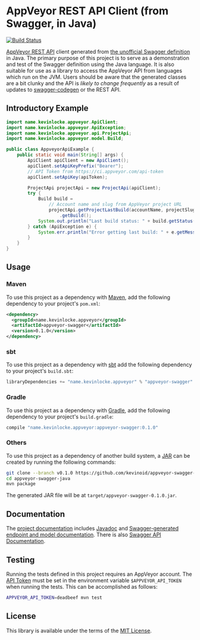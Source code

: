 AppVeyor REST API Client (from Swagger, in Java)
================================================

[![Build Status](https://ci.appveyor.com/api/projects/status/l7e72uc1hiwycwg0/branch/master?svg=true)](https://ci.appveyor.com/project/kevinoid/appveyor-swagger-java)

[AppVeyor REST API](https://www.appveyor.com/docs/api/) client generated from
[the unofficial Swagger
definition](https://github.com/kevinoid/appveyor-swagger/) in Java.  The
primary purpose of this project is to serve as a demonstration and test of the
Swagger definition using the Java language.  It is also suitable for use as a
library to access the AppVeyor API from languages which run on the JVM.  Users
should be aware that the generated classes are a bit clunky and the API is
_likely to change frequently_ as a result of updates to
[swagger-codegen](https://github.com/swagger-api/swagger-codegen) or the REST
API.

## Introductory Example

```java
import name.kevinlocke.appveyor.ApiClient;
import name.kevinlocke.appveyor.ApiException;
import name.kevinlocke.appveyor.api.ProjectApi;
import name.kevinlocke.appveyor.model.Build;

public class AppveyorApiExample {
    public static void main(String[] args) {
        ApiClient apiClient = new ApiClient();
        apiClient.setApiKeyPrefix("Bearer");
        // API Token from https://ci.appveyor.com/api-token
        apiClient.setApiKey(apiToken);

        ProjectApi projectApi = new ProjectApi(apiClient);
        try {
            Build build =
                // Account name and slug from AppVeyor project URL
                projectApi.getProjectLastBuild(accountName, projectSlug)
                    .getBuild();
            System.out.println("Last build status: " + build.getStatus());
        } catch (ApiException e) {
            System.err.println("Error getting last build: " + e.getMessage());
        }
    }
}
```

## Usage

### Maven

To use this project as a dependency with [Maven](https://maven.apache.org),
add the following dependency to your project's `pom.xml`:

```xml
<dependency>
  <groupId>name.kevinlocke.appveyor</groupId>
  <artifactId>appveyor-swagger</artifactId>
  <version>0.1.0</version>
</dependency>
```

### sbt

To use this project as a dependency with [sbt](http://www.scala-sbt.org)
add the following dependency to your project's `build.sbt`:

```scala
libraryDependencies += "name.kevinlocke.appveyor" % "appveyor-swagger" % "0.1.0"
```

### Gradle

To use this project as a dependency with [Gradle](https://gradle.org/),
add the following dependency to your project's `build.gradle`:

```groovy
compile "name.kevinlocke.appveyor:appveyor-swagger:0.1.0"
```

### Others

To use this project as a dependency of another build system, a
[JAR](https://docs.oracle.com/javase/8/docs/technotes/guides/jar/index.html)
can be created by running the following commands:

```sh
git clone --branch v0.1.0 https://github.com/kevinoid/appveyor-swagger-java.git
cd appveyor-swagger-java
mvn package
```

The generated JAR file will be at `target/appveyor-swagger-0.1.0.jar`.

## Documentation

The [project documentation](https://kevinoid.github.io/appveyor-swagger-java/)
includes [Javadoc](https://kevinoid.github.io/appveyor-swagger-java/apidocs/)
and [Swagger-generated endpoint and model
documentation](https://kevinoid.github.io/appveyor-swagger-java/swaggerdocs/#Documentation_for_API_Endpoints).
There is also [Swagger API
Documentation](https://kevinoid.github.io/appveyor-swagger).

## Testing

Running the tests defined in this project requires an AppVeyor account.  The
[API Token](https://ci.appveyor.com/api-token) must be set in the environment
variable `$APPVEYOR_API_TOKEN` when running the tests.  This can be
accomplished as follows:

```sh
APPVEYOR_API_TOKEN=deadbeef mvn test
```

## License

This library is available under the terms of the
[MIT License](https://opensource.org/licenses/MIT).
